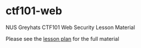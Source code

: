 # ctf101-web
NUS Greyhats CTF101 Web Security Lesson Material

Please see the [lesson plan](./lessonplan.md) for the full material